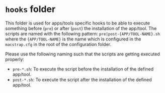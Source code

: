 # `hooks` folder
This folder is used for apps/tools specific hooks to be able to execute something before (`pre`) or after (`post`) the installation of the app/tool. The scripts are named with the following pattern: `pre|post-{APP/TOOL-NAME}.sh` where the `{APP/TOOL-NAME}` is the name which is configured in the `macstrap.cfg` in the root of the configuration folder.

Please use the following naming such that the scripts are getting executed properly:

* `pre-*.sh`: To execute the script before the installation of the defined app/tool.
* `post-*.sh`: To execute the script after the installation of the defined app/tool.
